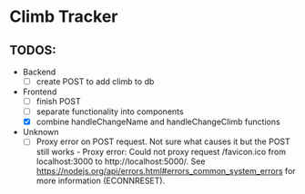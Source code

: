 # Climb Tracker

## TODOS:

* Backend
  - [ ] create POST to add climb to db

* Frontend
  - [ ] finish POST
  - [ ] separate functionality into components
  - [x] combine handleChangeName and handleChangeClimb functions

* Unknown
  - [ ] Proxy error on POST request.  Not sure what causes it but the POST still works
        - Proxy error: Could not proxy request /favicon.ico from localhost:3000 to http://localhost:5000/.
See https://nodejs.org/api/errors.html#errors_common_system_errors for more information (ECONNRESET).